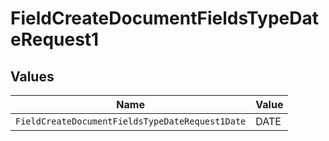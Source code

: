 # FieldCreateDocumentFieldsTypeDateRequest1


## Values

| Name                                            | Value                                           |
| ----------------------------------------------- | ----------------------------------------------- |
| `FieldCreateDocumentFieldsTypeDateRequest1Date` | DATE                                            |
